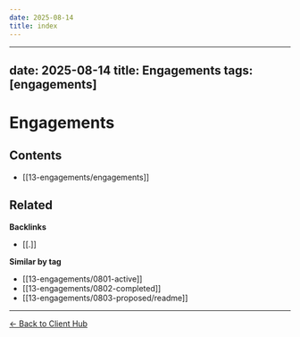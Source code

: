 ```yaml
---
date: 2025-08-14
title: index
---
```

---
date: 2025-08-14
title: Engagements
tags: [engagements]
---
# Engagements

<!-- AUTO-TOC:START -->

## Contents
- [[13-engagements/engagements]]

<!-- AUTO-TOC:END -->


<!-- RELATED:START -->

## Related
**Backlinks**
- [[.]]

**Similar by tag**
- [[13-engagements/0801-active]]
- [[13-engagements/0802-completed]]
- [[13-engagements/0803-proposed/readme]]

<!-- RELATED:END -->


















---
[← Back to Client Hub](https://www.builtbyrays.com/Client-Vault/portal)
